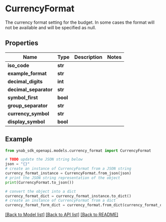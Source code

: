 # CurrencyFormat

The currency format setting for the budget.  In some cases the format will not be available and will be specified as null.

## Properties

Name | Type | Description | Notes
------------ | ------------- | ------------- | -------------
**iso_code** | **str** |  | 
**example_format** | **str** |  | 
**decimal_digits** | **int** |  | 
**decimal_separator** | **str** |  | 
**symbol_first** | **bool** |  | 
**group_separator** | **str** |  | 
**currency_symbol** | **str** |  | 
**display_symbol** | **bool** |  | 

## Example

```python
from ynab_sdk_openapi.models.currency_format import CurrencyFormat

# TODO update the JSON string below
json = "{}"
# create an instance of CurrencyFormat from a JSON string
currency_format_instance = CurrencyFormat.from_json(json)
# print the JSON string representation of the object
print(CurrencyFormat.to_json())

# convert the object into a dict
currency_format_dict = currency_format_instance.to_dict()
# create an instance of CurrencyFormat from a dict
currency_format_form_dict = currency_format.from_dict(currency_format_dict)
```
[[Back to Model list]](../README.md#documentation-for-models) [[Back to API list]](../README.md#documentation-for-api-endpoints) [[Back to README]](../README.md)



